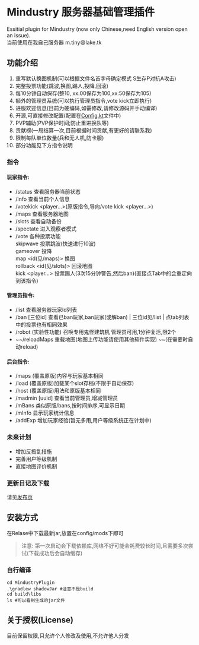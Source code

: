 # Mindustry 服务器基础管理插件
Essitial plugin for Mindustry (now only Chinese,need English version open an issue).  
当前使用在我自己服务器 m.tiny:smile:lake.tk

## 功能介绍
1. 重写默认换图机制(可以根据文件名首字母确定模式 S生存P对抗A攻击)
2. 完整投票功能(跳波,换图,踢人,投降,回滚)
3. 每10分钟自动保存(整10, xx:00保存为100,xx:50保存为105)
4. 额外的管理员系统(可以执行管理员指令,vote kick立即执行)
5. 进服欢迎信息(目前为硬编码,如需修改,请修改源码并手动编译)
6. 开源,可直接修改配置(配置在[Config.kt](https://github.com/way-zer/MyMindustryPlugin/blob/master/MindustryPlugin/src/main/kotlin/cf/wayzer/mindustry/Config.kt)文件中)
7. PVP辅助(PVP保护时间;防止重进换队等)
8. 贡献榜(一局结算一次,目前根据时间贡献,有更好的请联系我)
9. 限制每队单位数量(兵和无人机,防卡服)
10. 部分功能见下方指令说明

### 指令
#### 玩家指令:
- /status 查看服务器当前状态
- /info 查看当前个人信息
- /votekick <player...>(原版指令,导向/vote kick <player...>)
- /maps 查看服务器地图
- /slots 查看自动备份
- /spectate 进入观察者模式
- /vote 各种投票功能  
    skipwave 投票跳波(快速进行10波)  
    gameover 投降  
    map <id(见/maps)> 换图  
    rollback <id(见/slots)> 回滚地图  
    kick <player...> 投票踢人(3次15分钟警告,然后ban)(直接点Tab中的会重定向到该指令)
#### 管理员指令:
- /list 查看服务器玩家Id列表
- /ban [三位id] 查看已ban玩家,ban玩家(或解ban) | 三位id见/list | 点tab列表中的投票也有相同效果
- /robot (实验性功能) 召唤专用鬼怪建筑机 管理员可用,1分钟复活,限2个
- ~~/reloadMaps 重载地图(地图上传功能请使用其他软件实现) ~~(在需要时自动reload)
#### 后台指令:
- /maps (覆盖原版)内容与玩家基本相同
- /load (覆盖原版)加载某个slot存档(不限于自动保存)
- /host (覆盖原版)用法和原版基本相同
- /madmin [uuid] 查看当前管理员,增减管理员
- /mBans 类似原版/bans,按时间排序,可显示日期
- /mInfo <UUID> 显示玩家统计信息
- /addExp <playerId> <num> 增加玩家经验(暂无多用,用户等级系统正在计划中)

### 未来计划
- 增加反捣乱措施
- 完善用户等级机制
- 直接地图评价机制

### 更新日记及下载
请见[发布页](https://github.com/way-zer/MyMindustryPlugin/releases)

## 安装方式
在Relase中下载最新jar,放置在config/mods下即可
> 注意: 第一次启动会下载依赖库,网络不好可能会耗费较长时间,且需要多次尝试(下载成功后会自动缓存)
### 自行编译
```shell
cd MindustryPlugin
.\gradlew shadowJar #注意不是build
cd build\libs
ls #可以看到生成的jar文件
```

## 关于授权(License)
目前保留权限,只允许个人修改及使用,不允许他人分发
